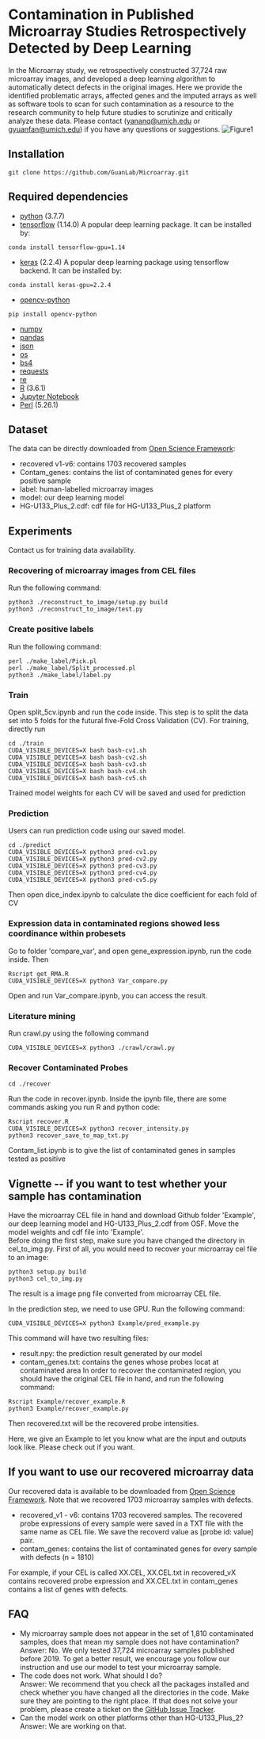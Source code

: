 # Contamination in Published Microarray Studies Retrospectively Detected by Deep Learning
In the Microarray study, we retrospectively constructed 37,724 raw microarray images, and developed a deep learning algorithm to automatically detect defects in the original images. Here we provide the identified problematic arrays, affected genes and the imputed arrays as well as software tools to scan for such contamination as a resource to the research community to help future studies to scrutinize and critically analyze these data. 
Please contact (yananq@umich.edu or gyuanfan@umich.edu) if you have any questions or suggestions.
![Figure1](Figure/Fig2.png?raw=true "Title")


## Installation
```
git clone https://github.com/GuanLab/Microarray.git
```

## Required dependencies
* [python](https://www.python.org) (3.7.7)
* [tensorflow](https://www.tensorflow.org/) (1.14.0) A popular deep learning package. It can be installed by:
```
conda install tensorflow-gpu=1.14
```
* [keras](https://keras.io/) (2.2.4) A popular deep learning package using tensorflow backend. It can be installed by:
```
conda install keras-gpu=2.2.4
```
* [opencv-python](https://pypi.org/project/opencv-python/)
```
pip install opencv-python 
```
* [numpy](http://www.numpy.org/)
* [pandas](https://pypi.org/project/pandas/)
* [json](https://docs.python.org/3/library/json.html)
* [os](https://docs.python.org/3/library/os.html)
* [bs4](https://pypi.org/project/bs4/)
* [requests](https://pypi.org/project/requests/2.7.0/)
* [re](https://docs.python.org/3/library/re.html)
* [R](https://www.r-project.org/about.html) (3.6.1)
* [Jupyter Notebook](https://jupyter.org/)
* [Perl](https://www.perl.org/) (5.26.1)


## Dataset
The data can be directly downloaded from [Open Science Framework](https://osf.io/g4qxu/?view_only=3aaf0f0469744e54befbc4f86143ab47):
* recovered v1-v6: contains 1703 recovered samples 
* Contam_genes: contains the list of contaminated genes for every positive sample
* label: human-labelled microarray images
* model: our deep learning model
* HG-U133_Plus_2.cdf: cdf file for HG-U133_Plus_2 platform

## Experiments 
Contact us for training data availability.

### Recovering of microarray images from CEL files
Run the following command:
```
python3 ./reconstruct_to_image/setup.py build
python3 ./reconstruct_to_image/test.py
```

### Create positive labels 
Run the following command:
```
perl ./make_label/Pick.pl
perl ./make_label/Split_processed.pl
python3 ./make_label/label.py
```

### Train 
Open split_5cv.ipynb and run the code inside. This step is to split the data set into 5 folds for the futural five-Fold Cross Validation (CV).
For training, directly run 
```
cd ./train
CUDA_VISIBLE_DEVICES=X bash bash-cv1.sh
CUDA_VISIBLE_DEVICES=X bash bash-cv2.sh
CUDA_VISIBLE_DEVICES=X bash bash-cv3.sh
CUDA_VISIBLE_DEVICES=X bash bash-cv4.sh
CUDA_VISIBLE_DEVICES=X bash bash-cv5.sh
```
Trained model weights for each CV will be saved and used for prediction 
### Prediction
Users can run prediction code using our saved model. 
```
cd ./predict
CUDA_VISIBLE_DEVICES=X python3 pred-cv1.py
CUDA_VISIBLE_DEVICES=X python3 pred-cv2.py
CUDA_VISIBLE_DEVICES=X python3 pred-cv3.py
CUDA_VISIBLE_DEVICES=X python3 pred-cv4.py
CUDA_VISIBLE_DEVICES=X python3 pred-cv5.py
```
Then open dice_index.ipynb to calculate the dice coefficient for each fold of CV

### Expression data in contaminated regions showed less coordinance within probesets
Go to folder 'compare_var', and open gene_expression.ipynb, run the code inside. Then
```
Rscript get_RMA.R
CUDA_VISIBLE_DEVICES=X python3 Var_compare.py
```
Open and run Var_compare.ipynb, you can access the result.

### Literature mining
Run crawl.py using the following command 
```
CUDA_VISIBLE_DEVICES=X python3 ./crawl/crawl.py
```

### Recover Contaminated Probes
```
cd ./recover
```
Run the code in recover.ipynb. Inside the ipynb file, there are some commands asking you run R and python code:
```
Rscript recover.R
CUDA_VISIBLE_DEVICES=X python3 recover_intensity.py 
python3 recover_save_to_map_txt.py
```
Contam_list.ipynb is to give the list of contaminated genes in samples tested as positive



## Vignette -- if you want to test whether your sample has contamination
Have the microarray CEL file in hand and download Github folder 'Example', our deep learning model and HG-U133_Plus_2.cdf from OSF. Move the model weights and cdf file into 'Example'.<br />
Before doing the first step, make sure you have changed the directory in cel_to_img.py. 
First of all, you would need to recover your microarray cel file to an image:
```
python3 setup.py build 
python3 cel_to_img.py
```
The result is a image png file converted from microarray CEL file. 

In the prediction step, we need to use GPU. Run the following command:
```
CUDA_VISIBLE_DEVICES=X python3 Example/pred_example.py
```
This command will have two resulting files:
* result.npy: the prediction result generated by our model
* contam_genes.txt: contains the genes whose probes locat at contaminated area
In order to recover the contaminated region, you should have the original CEL file in hand, and run the following command:
```
Rscript Example/recover_example.R
python3 Example/recover_example.py
```
Then recovered.txt will be the recovered probe intensities.<br />

Here, we give an Example to let you know what are the input and outputs look like. Please check out if you want.

## If you want to use our recovered microarray data
Our recovered data is available to be downloaded from [Open Science Framework](https://osf.io/g4qxu/?view_only=3aaf0f0469744e54befbc4f86143ab47). Note that we recovered 1703 microarray samples with defects. 
* recovered_v1 - v6: contains 1703 recovered samples. The recovered probe expressions of every sample were saved in a TXT file with the same name as CEL file. We save the recoverd value as [probe id: value] pair. 
* contam_genes: contains the list of contaminated genes for every sample with defects (n = 1810)

For example, if your CEL is called XX.CEL, XX.CEL.txt in recovered_vX contains recovered probe expression and XX.CEL.txt in contam_genes contains a list of genes with defects.

## FAQ
* My microarray sample does not appear in the set of 1,810 contaminated samples, does that mean my sample does not have contamination?<br />
Answer: No. We only tested 37,724 microarray samples published before 2019. To get a better result, we encourage you follow our instruction and use our model to test your microarray sample.
* The code does not work. What should I do?<br />
Answer: We recommend that you check all the packages installed and check whether you have changed all the directories in the code. Make sure they are pointing to the right place. If that does not solve your problem, please create a ticket on the [GitHub Issue Tracker](https://github.com/GuanLab/Microarray/issues).
* Can the model work on other platforms other than HG-U133_Plus_2?<br />
Answer: We are working on that. 

